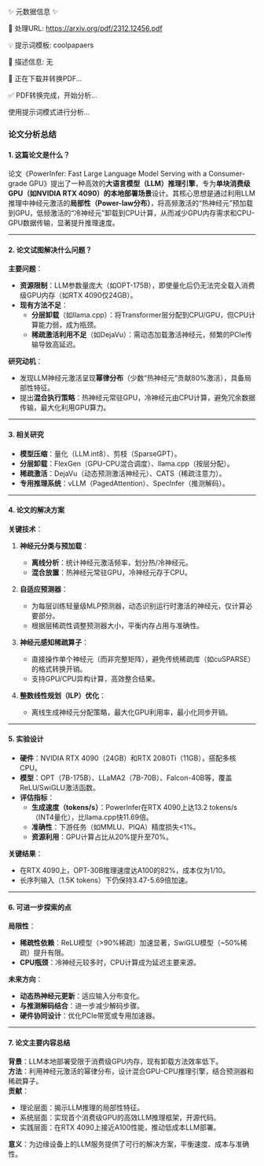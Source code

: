 ✨ 元数据信息 ✨

📄 处理URL: https://arxiv.org/pdf/2312.12456.pdf

💡 提示词模板: coolpapaers

📝 描述信息: 无

🚀 正在下载并转换PDF...

✅ PDF转换完成，开始分析...

使用提示词模式进行分析...
### **论文分析总结**

#### **1. 这篇论文是什么？**  
论文《PowerInfer: Fast Large Language Model Serving with a Consumer-grade GPU》提出了一种高效的**大语言模型（LLM）推理引擎**，专为**单块消费级GPU（如NVIDIA RTX 4090）的本地部署场景**设计。其核心思想是通过利用LLM推理中神经元激活的**局部性（Power-law分布）**，将高频激活的“热神经元”预加载到GPU，低频激活的“冷神经元”卸载到CPU计算，从而减少GPU内存需求和CPU-GPU数据传输，显著提升推理速度。

---

#### **2. 论文试图解决什么问题？**  
**主要问题**：  
- **资源限制**：LLM参数量庞大（如OPT-175B），即使量化后仍无法完全载入消费级GPU内存（如RTX 4090仅24GB）。  
- **现有方法不足**：  
  - **分层卸载**（如llama.cpp）：将Transformer层分配到CPU/GPU，但CPU计算能力弱，成为瓶颈。  
  - **稀疏激活利用不足**（如DejaVu）：需动态加载激活神经元，频繁的PCIe传输导致高延迟。  

**研究动机**：  
- 发现LLM神经元激活呈现**幂律分布**（少数“热神经元”贡献80%激活），具备局部性特征。  
- 提出**混合执行策略**：热神经元常驻GPU，冷神经元由CPU计算，避免冗余数据传输，最大化利用GPU算力。

---

#### **3. 相关研究**  
- **模型压缩**：量化（LLM.int8）、剪枝（SparseGPT）。  
- **分层卸载**：FlexGen（GPU-CPU混合调度）、llama.cpp（按层分配）。  
- **稀疏激活**：DejaVu（动态预测激活神经元）、CATS（稀疏注意力）。  
- **专用推理系统**：vLLM（PagedAttention）、SpecInfer（推测解码）。  

---

#### **4. 论文的解决方案**  
**关键技术**：  
1. **神经元分类与预加载**：  
   - **离线分析**：统计神经元激活频率，划分热/冷神经元。  
   - **混合放置**：热神经元常驻GPU，冷神经元存于CPU。  

2. **自适应预测器**：  
   - 为每层训练轻量级MLP预测器，动态识别运行时激活的神经元，仅计算必要部分。  
   - 根据层稀疏性调整预测器大小，平衡内存占用与准确性。  

3. **神经元感知稀疏算子**：  
   - 直接操作单个神经元（而非完整矩阵），避免传统稀疏库（如cuSPARSE）的格式转换开销。  
   - 支持GPU/CPU异构计算，高效整合结果。  

4. **整数线性规划（ILP）优化**：  
   - 离线生成神经元分配策略，最大化GPU利用率，最小化同步开销。  

---

#### **5. 实验设计**  
- **硬件**：NVIDIA RTX 4090（24GB）和RTX 2080Ti（11GB），搭配多核CPU。  
- **模型**：OPT（7B-175B）、LLaMA2（7B-70B）、Falcon-40B等，覆盖ReLU/SwiGLU激活函数。  
- **评估指标**：  
  - **生成速度（tokens/s）**：PowerInfer在RTX 4090上达13.2 tokens/s（INT4量化），比llama.cpp快11.69倍。  
  - **准确性**：下游任务（如MMLU、PIQA）精度损失<1%。  
  - **资源利用**：GPU计算占比从20%提升至70%。  

**关键结果**：  
- 在RTX 4090上，OPT-30B推理速度达A100的82%，成本仅为1/10。  
- 长序列输入（1.5K tokens）下仍保持3.47-5.69倍加速。  

---

#### **6. 可进一步探索的点**  
**局限性**：  
- **稀疏性依赖**：ReLU模型（>90%稀疏）加速显著，SwiGLU模型（~50%稀疏）提升有限。  
- **CPU瓶颈**：冷神经元较多时，CPU计算成为延迟主要来源。  

**未来方向**：  
- **动态热神经元更新**：适应输入分布变化。  
- **与推测解码结合**：进一步减少解码步骤。  
- **硬件协同设计**：优化PCIe带宽或专用加速器。  

---

#### **7. 论文主要内容总结**  
**背景**：LLM本地部署受限于消费级GPU内存，现有卸载方法效率低下。  
**方法**：利用神经元激活的幂律分布，设计混合GPU-CPU推理引擎，结合预测器和稀疏算子。  
**贡献**：  
- 理论层面：揭示LLM推理的局部性特征。  
- 系统层面：实现首个消费级GPU的高效LLM推理框架，开源代码。  
- 实践层面：在RTX 4090上接近A100性能，推动低成本LLM部署。  

**意义**：为边缘设备上的LLM服务提供了可行的解决方案，平衡速度、成本与准确性。